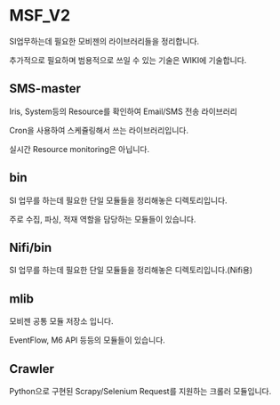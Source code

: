 # MSF_V2
SI업무하는데 필요한 모비젠의 라이브러리들을 정리합니다.

추가적으로 필요하며 범용적으로 쓰일 수 있는 기술은 WIKI에 기술합니다.

## SMS-master
Iris, System등의 Resource를 확인하여 Email/SMS 전송 라이브러리

Cron을 사용하여 스케쥴링해서 쓰는 라이브러리입니다.

실시간 Resource monitoring은 아닙니다.

## bin
SI 업무를 하는데 필요한 단일 모듈들을 정리해놓은 디렉토리입니다.

주로 수집, 파싱, 적재 역할을 담당하는 모듈들이 있습니다.

## Nifi/bin
SI 업무를 하는데 필요한 단일 모듈들을 정리해놓은 디렉토리입니다.(Nifi용)  


## mlib
모비젠 공통 모듈 저장소 입니다.

EventFlow, M6 API 등등의 모듈들이 있습니다.


## Crawler
Python으로 구현된 Scrapy/Selenium Request를 지원하는 크롤러 모듈입니다.
